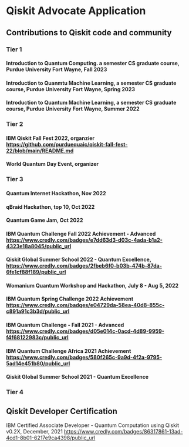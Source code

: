 # Qiskit Advocate Application
## Contributions to Qiskit code and community
### Tier 1
#### Introduction to Quantum Computing. a semester CS graduate course, Purdue University Fort Wayne, Fall 2023
#### Introduction to Quanmtu Machine Learning, a semester CS graduate course, Purdue University Fort Wayne, Spring 2023
#### Introduction to Quantum Machine Learning, a semester CS graduate course, Purdue University Fort Wayne, Summer 2022

### Tier 2
#### IBM Qiskit Fall Fest 2022, organzier https://github.com/purduequaic/qiskit-fall-fest-22/blob/main/README.md
#### World Quantum Day Event, organizer
#### 
### Tier 3
#### Quantum Internet Hackathon, Nov 2022
#### qBraid Hackathon, top 10, Oct 2022
#### Quantum Game Jam, Oct 2022
#### IBM Quantum Challenge Fall 2022 Achievement - Advanced https://www.credly.com/badges/e7dd63d3-d03c-4ada-b1a2-4323e18a8045/public_url
#### Qiskit Global Summer School 2022 - Quantum Excellence, https://www.credly.com/badges/2fbeb6f0-b03b-474b-87da-6fe1cf88f189/public_url
#### Womanium Quantum Workshop and Hackathon, July 8 - Aug 5, 2022
#### IBM Quantum Spring Challenge 2022 Achievement https://www.credly.com/badges/e04729da-58ea-40d8-855c-c891a91c3b3d/public_url
#### IBM Quantum Challenge - Fall 2021 - Advanced https://www.credly.com/badges/d05e014c-0acd-4d89-9959-f4f68122983c/public_url
#### IBM Quantum Challenge Africa 2021 Achievement https://www.credly.com/badges/580f265c-9a9d-4f2a-9795-5ad14e451b80/public_url
#### Qiskit Global Summer School 2021 - Quantum Excellence
#### 
### Tier 4

## Qiskit Developer Certification
IBM Certified Associate Developer - Quantum Computation using Qiskit v0.2X, December, 2021
https://www.credly.com/badges/86317861-13ad-4cd1-8b01-6217e9ca4398/public_url
## 
